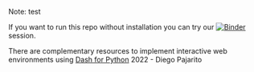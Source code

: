 Note: test

If you want to run this repo without installation you can try our 
[![Binder](https://mybinder.org/badge_logo.svg)](https://mybinder.org/v2/gh/diegopajarito/MACT21.22_BinderEnvironment/main?filepath=c_hello_dash_notebook.ipynb)
 session.

There are complementary resources to implement interactive web environments using [Dash for Python](https://dash.plotly.com/introduction)
2022 - Diego Pajarito
